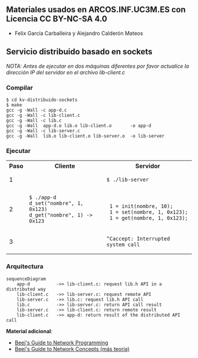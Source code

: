 
## Materiales usados en ARCOS.INF.UC3M.ES con Licencia CC BY-NC-SA 4.0
  * Felix García Carballeira y Alejandro Calderón Mateos

## Servicio distribuido basado en sockets

*NOTA: Antes de ejecutar en dos máquinas diferentes por favor actualice la dirección IP del servidor en el archivo lib-client.c*

### Compilar

```
$ cd kv-distribuido-sockets
$ make
gcc -g -Wall -c app-d.c
gcc -g -Wall -c lib-client.c
gcc -g -Wall -c lib.c
gcc -g -Wall  app-d.o lib.o lib-client.o       -o app-d
gcc -g -Wall -c lib-server.c
gcc -g -Wall  lib.o lib-client.o lib-server.o  -o lib-server
```

### Ejecutar

<html>
<table>
<tr><th>Paso</th><th>Cliente</th><th>Servidor</th></tr>
<tr>
<td>1</td>
<td></td>
<td>

```
$ ./lib-server
```

</td>
</tr>

<tr>
<td>2</td>
<td>

```
$ ./app-d
d_set("nombre", 1, 0x123)
d_get("nombre", 1) -> 0x123
```

</td>
<td>

```

 1 = init(nombre, 10);
 1 = set(nombre, 1, 0x123);
 1 = get(nombre, 1, 0x123);
```

</td>
</tr>

<tr>
<td>3</td>
<td></td>
<td>

```
^Caccept: Interrupted system call
```

</td>
</tr>
</table>
</html>

### Arquitectura

```mermaid
sequenceDiagram
    app-d          ->> lib-client.c: request lib.h API in a distributed way
    lib-client.c   ->> lib-server.c: request remote API
    lib-server.c   ->> lib.c: request lib.h API call
    lib.c          ->> lib-server.c: return API call result
    lib-server.c   ->> lib-client.c: return remote result
    lib-client.c   ->> app-d: return result of the distributed API call
```



**Material adicional**:
  * <a href="https://beej.us/guide/bgnet/html/index-wide.html">Beej's Guide to Network Programming</a>
  * <a href="https://beej.us/guide/bgnet0/html/index-wide.html">Beej's Guide to Network Concepts (más teoría)</a>

